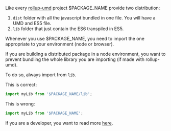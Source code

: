 Like every [rollup-umd](dev-tools.yeutech.com/rollup-umd) project $PACKAGE_NAME provide two distribution:
 
1. `dist` folder with all the javascript bundled in one file. You will have a UMD and ES5 file.
1. `lib` folder that just contain the ES6 transpiled in ES5.

Whenever you use $PACKAGE_NAME, you need to import the one appropriate to your environment (node or browser).

If you are building a distributed package in a node environment, you want to prevent bundling the whole library you are importing (if made with rollup-umd).

To do so, always import from `lib`.
 
This is correct:

```js static
import myLib from '$PACKAGE_NAME/lib';
```

This is wrong:

```js static
import myLib from '$PACKAGE_NAME';
```

If you are a developer, you want to read more [here](http://dev-tools.yeutech.com/rollup-umd/#distribution).
